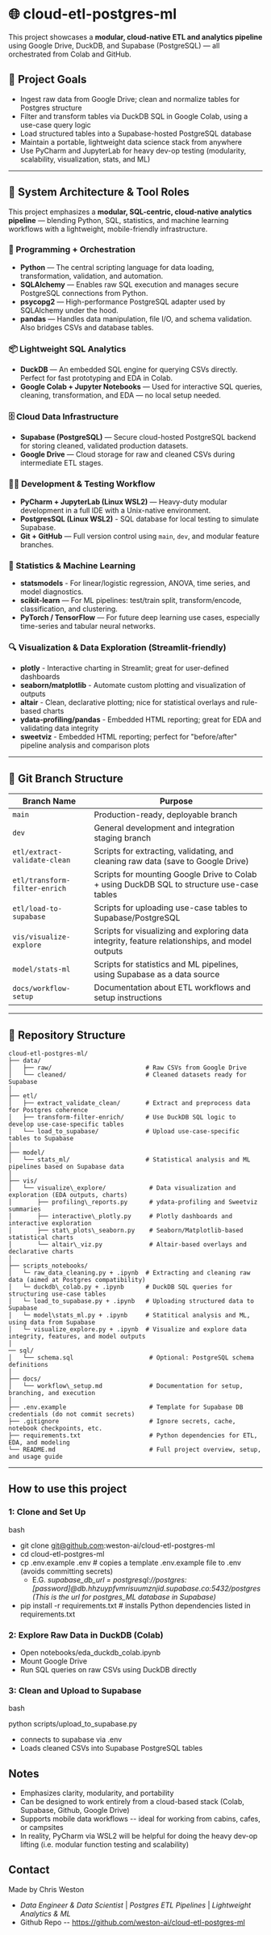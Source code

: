 # 🌐 cloud-etl-postgres-ml

This project showcases a **modular, cloud-native ETL and analytics pipeline** using Google Drive, DuckDB, and Supabase (PostgreSQL) — all orchestrated from Colab and GitHub.

## 📌 Project Goals

- Ingest raw data from Google Drive; clean and normalize tables for Postgres structure
- Filter and transform tables via DuckDB SQL in Google Colab, using a use-case query logic 
- Load structured tables into a Supabase-hosted PostgreSQL database  
- Maintain a portable, lightweight data science stack from anywhere
- Use PyCharm and JupyterLab for heavy dev-op testing (modularity, scalability, visualization, stats, and ML)

---

## 🧠 System Architecture & Tool Roles

This project emphasizes a **modular, SQL-centric, cloud-native analytics pipeline** — blending Python, SQL, statistics, and machine learning workflows with a lightweight, mobile-friendly infrastructure.

### 🔧 Programming + Orchestration

- **Python** — The central scripting language for data loading, transformation, validation, and automation.  
- **SQLAlchemy** — Enables raw SQL execution and manages secure PostgreSQL connections from Python.  
- **psycopg2** — High-performance PostgreSQL adapter used by SQLAlchemy under the hood.  
- **pandas** — Handles data manipulation, file I/O, and schema validation. Also bridges CSVs and database tables.

### 📦 Lightweight SQL Analytics

- **DuckDB** — An embedded SQL engine for querying CSVs directly. Perfect for fast prototyping and EDA in Colab.  
- **Google Colab + Jupyter Notebooks** — Used for interactive SQL queries, cleaning, transformation, and EDA — no local setup needed.

### 🗄️ Cloud Data Infrastructure

- **Supabase (PostgreSQL)** — Secure cloud-hosted PostgreSQL backend for storing cleaned, validated production datasets.
- **Google Drive** — Cloud storage for raw and cleaned CSVs during intermediate ETL stages.

### 👨‍💻 Development & Testing Workflow

- **PyCharm + JupyterLab (Linux WSL2)** — Heavy-duty modular development in a full IDE with a Unix-native environment.  
- **PostgresSQL (Linux WSL2)** - SQL database for local testing to simulate Supabase.
- **Git + GitHub** — Full version control using `main`, `dev`, and modular feature branches.

### 🧠 Statistics & Machine Learning
 
- **statsmodels** - For linear/logistic regression, ANOVA, time series, and model diagnostics.
- **scikit-learn** — For ML pipelines: test/train split, transform/encode, classification, and clustering. 
- **PyTorch / TensorFlow** — For future deep learning use cases, especially time-series and tabular neural networks.

### 🔍 Visualization & Data Exploration (Streamlit-friendly)

- **plotly** - Interactive charting in Streamlit; great for user-defined dashboards
- **seaborn/matplotlib** - Automate custom plotting and visualization of outputs
- **altair** - Clean, declarative plotting; nice for statistical overlays and rule-based charts
- **ydata-profiling/pandas** - Embedded HTML reporting; great for EDA and validating data integrity
- **sweetviz** - Embedded HTML reporting; perfect for "before/after" pipeline analysis and comparison plots

---

## 🌿 Git Branch Structure

| Branch Name                   | Purpose                                                                                        |
|-------------------------------|------------------------------------------------------------------------------------------------|
| `main`                        | Production-ready, deployable branch                                                            |
| `dev`                         | General development and integration staging branch                                             |
| `etl/extract-validate-clean`  | Scripts for extracting, validating, and cleaning raw data (save to Google Drive)               |
| `etl/transform-filter-enrich` | Scripts for mounting Google Drive to Colab + using DuckDB SQL to structure use-case tables     |
| `etl/load-to-supabase`        | Scripts for uploading use-case tables to Supabase/PostgreSQL                                   |
| `vis/visualize-explore`       | Scripts for visualizing and exploring data integrity, feature relationships, and model outputs |     
| `model/stats-ml`              | Scripts for statistics and ML pipelines, using Supabase as a data source                       |
| `docs/workflow-setup`         | Documentation about ETL workflows and setup instructions                                       | 

---

## 📁 Repository Structure

```text
cloud-etl-postgres-ml/
├── data/
│   ├── raw/                          # Raw CSVs from Google Drive
│   └── cleaned/                      # Cleaned datasets ready for Supabase
│
├── etl/
│   ├── extract_validate_clean/       # Extract and preprocess data for Postgres coherence
│   ├── transform-filter-enrich/      # Use DuckDB SQL logic to develop use-case-specific tables
│   └── load_to_supabase/             # Upload use-case-specific tables to Supabase
│
├── model/
│   └── stats_ml/                     # Statistical analysis and ML pipelines based on Supabase data
│
├── vis/
│   └── visualize\_explore/            # Data visualization and exploration (EDA outputs, charts)
│       ├── profiling\_reports.py      # ydata-profiling and Sweetviz summaries
│       ├── interactive\_plotly.py     # Plotly dashboards and interactive exploration
│       ├── stat\_plots\_seaborn.py    # Seaborn/Matplotlib-based statistical charts
│       └── altair\_viz.py             # Altair-based overlays and declarative charts
│
├── scripts_notebooks/
│   └─ raw_data_cleaning.py + .ipynb  # Extracting and cleaning raw data (aimed at Postgres compatibility) 
│   └─ duckdb\_colab.py + .ipynb      # DuckDB SQL queries for structuring use-case tables
│   └─ load_to_supabase.py + .ipynb   # Uploading structured data to Supabase 
│   └─ model\stats_ml.py + .ipynb     # Statitical analysis and ML, using data from Supabase
│   └─ visualize_explore.py + .ipynb  # Visualize and explore data integrity, features, and model outputs 
│   
── sql/
│   └── schema.sql                     # Optional: PostgreSQL schema definitions
│
├── docs/
│   └── workflow\_setup.md             # Documentation for setup, branching, and execution
│
├── .env.example                       # Template for Supabase DB credentials (do not commit secrets)
├── .gitignore                         # Ignore secrets, cache, notebook checkpoints, etc.
├── requirements.txt                   # Python dependencies for ETL, EDA, and modeling
└── README.md                          # Full project overview, setup, and usage guide
```

---

## How to use this project

### 1: Clone and Set Up
bash

- git clone git@github.com:weston-ai/cloud-etl-postgres-ml
- cd cloud-etl-postgres-ml
- cp .env.example .env   # copies a template .env.example file to .env (avoids committing secrets)
    - E.G. *supabase\_db\_url = postgresql://postgres:[password]@db.hhzuypfvmrisuumznjid.supabase.co:5432/postgres (This is the url for postgres\_ML database in Supabase)*
- pip install -r requirements.txt  # installs Python dependencies listed in requirements.txt

### 2: Explore Raw Data in DuckDB (Colab)
- Open notebooks/eda\_duckdb\_colab.ipynb
- Mount Google Drive
- Run SQL queries on raw CSVs using DuckDB directly

### 3: Clean and Upload to Supabase
bash

python scripts/upload\_to\_supabase.py
- connects to supabase via .env
- Loads cleaned CSVs into Supabase PostgreSQL tables

## Notes
- Emphasizes clarity, modularity, and portability
- Can be designed to work entirely from a cloud-based stack (Colab, Supabase, Github, Google Drive)
- Supports mobile data workflows -- ideal for working from cabins, cafes, or campsites
- In reality, PyCharm via WSL2 will be helpful for doing the heavy dev-op lifting (i.e. modular function testing and scalability)

## Contact
Made by Chris Weston
- *Data Engineer & Data Scientist* | *Postgres ETL Pipelines* | *Lightweight Analytics & ML*
- Github Repo -- https://github.com/weston-ai/cloud-etl-postgres-ml
